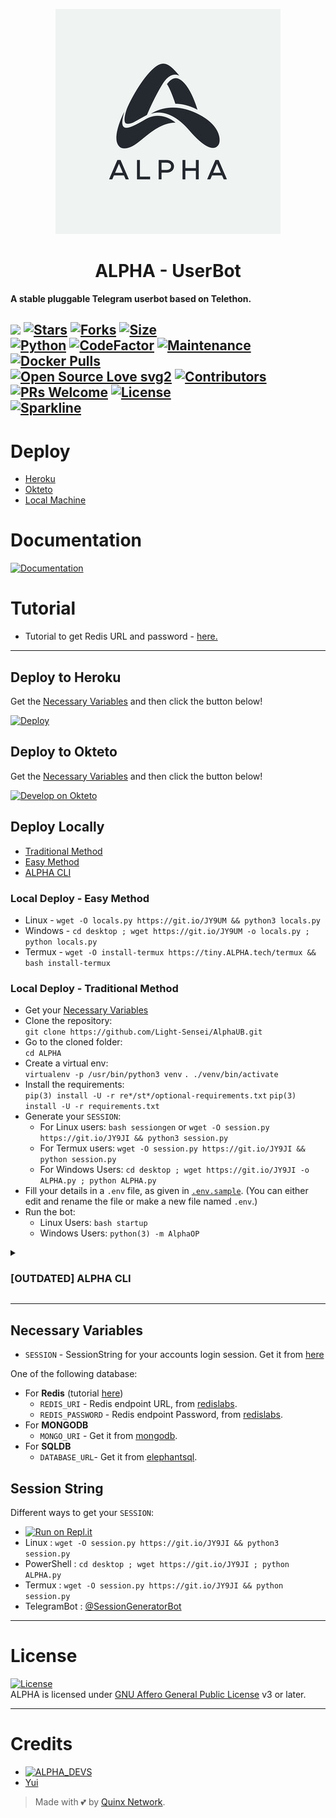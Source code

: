 <p align="center">
  <img src="./resources/extras/logo.readmeALPHA.jpg" alt="Alpha Logo">
</p>
<h1 align="center">
  <b>ALPHA - UserBot</b>
</h1>

<b>A stable pluggable Telegram userbot based on Telethon.</b>

[![](https://img.shields.io/badge/ALPHA-v0.7-darkgreen)](#)
[![Stars](https://img.shields.io/github/stars/Light-Sensei/AlphaUB?style=flat-square&color=yellow)](https://github.com/Light-Sensei/AlphaUB/stargazers)
[![Forks](https://img.shields.io/github/forks/Light-Sensei/AlphaUB?style=flat-square&color=orange)](https://github.com/Light-Sensei/AlphaUB/fork)
[![Size](https://img.shields.io/github/repo-size/Light-Sensei/AlphaUB?style=flat-square&color=green)](https://github.com/Light-Sensei/AlphaUB/)   
[![Python](https://img.shields.io/badge/Python-v3.10.3-blue)](https://www.python.org/)
[![CodeFactor](https://www.codefactor.io/repository/github/Light-Sensei/AlphaUB/badge/main)](https://www.codefactor.io/repository/github/Light-Sensei/AlphaUB/overview/main)
[![Maintenance](https://img.shields.io/badge/Maintained%3F-yes-green.svg)](https://github.com/Light-Sensei/AlphaUB/graphs/commit-activity)
[![Docker Pulls](https://img.shields.io/docker/pulls/theLight-Sensei/AlphaUB?style=flat-square)](https://img.shields.io/docker/pulls/theLight-Sensei/AlphaUB?style=flat-square)   
[![Open Source Love svg2](https://badges.frapsoft.com/os/v2/open-source.svg?v=103)](https://github.com/Light-Sensei/AlphaUB)
[![Contributors](https://img.shields.io/github/contributors/Light-Sensei/AlphaUB?style=flat-square&color=green)](https://github.com/Light-Sensei/AlphaUB/graphs/contributors)
[![PRs Welcome](https://img.shields.io/badge/PRs-welcome-brightgreen.svg?style=flat-square)](https://makeapullrequest.com)
[![License](https://img.shields.io/badge/License-AGPL-blue)](https://github.com/Light-Sensei/AlphaUB/blob/main/LICENSE)   
[![Sparkline](https://stars.medv.io/Light-Sensei/AlphaUB.svg)](https://stars.medv.io/Light-Sensei/AlphaUB)
----

# Deploy
- [Heroku](#deploy-to-heroku)
- [Okteto](#deploy-to-okteto)
- [Local Machine](#deploy-locally)

# Documentation 
[![Documentation](https://img.shields.io/badge/Documentation-ALPHA-blue)](http://ALPHA.tech/)

# Tutorial 

- Tutorial to get Redis URL and password - [here.](./resources/extras/redistut.md)
---

## Deploy to Heroku
Get the [Necessary Variables](#Necessary-Variables) and then click the button below!  

[![Deploy](https://www.herokucdn.com/deploy/button.svg)](https://deploy.Light-Sensei/AlphaUB.tech)

## Deploy to Okteto
Get the [Necessary Variables](#Necessary-Variables) and then click the button below!

[![Develop on Okteto](https://okteto.com/develop-okteto.svg)](https://cloud.okteto.com/deploy?repository=https://github.com/Light-Sensei/AlphaUB)

## Deploy Locally
- [Traditional Method](#local-deploy---traditional-method)
- [Easy Method](#local-deploy---easy-method)
- [ALPHA CLI](#ALPHA-cli)

### Local Deploy - Easy Method
- Linux - `wget -O locals.py https://git.io/JY9UM && python3 locals.py`
- Windows - `cd desktop ; wget https://git.io/JY9UM -o locals.py ; python locals.py`
- Termux - `wget -O install-termux https://tiny.ALPHA.tech/termux && bash install-termux`

### Local Deploy - Traditional Method
- Get your [Necessary Variables](#Necessary-Variables)
- Clone the repository:    
`git clone https://github.com/Light-Sensei/AlphaUB.git`
- Go to the cloned folder:    
`cd ALPHA`
- Create a virtual env:      
`virtualenv -p /usr/bin/python3 venv`
`. ./venv/bin/activate`
- Install the requirements:      
`pip(3) install -U -r re*/st*/optional-requirements.txt`
`pip(3) install -U -r requirements.txt`
- Generate your `SESSION`:
  - For Linux users:
    `bash sessiongen`
     or
    `wget -O session.py https://git.io/JY9JI && python3 session.py`
  - For Termux users:
    `wget -O session.py https://git.io/JY9JI && python session.py`
  - For Windows Users:
    `cd desktop ; wget https://git.io/JY9JI -o ALPHA.py ; python ALPHA.py`
- Fill your details in a `.env` file, as given in [`.env.sample`](https://github.com/Light-Sensei/AlphaUB/blob/main/.env.sample).
(You can either edit and rename the file or make a new file named `.env`.)
- Run the bot:
  - Linux Users:
   `bash startup`
  - Windows Users:
    `python(3) -m AlphaOP`
<details>
<summary><h3>[OUTDATED] ALPHA CLI</h3></summary>

[ALPHA CLI](https://github.com/BLUE-DEVIL1134/ALPHACli) is a command-line interface for deploying ALPHA.   

- **Installing** -    
Run the following code on a terminal, with curl installed.   
`ver=$(curl https://raw.githubusercontent.com/BLUE-DEVIL1134/ALPHACli/main/version.txt) && curl -L -o ALPHA https://github.com/BLUE-DEVIL1134/ALPHACli/releases/download/$ver/ALPHA.exe`
OR
Go to [ALPHACli](https://github.com/BLUE-DEVIL1134/ALPHACli) and install the version release from the Github Releases. Add the executable to your system path as specified in the [Readme](https://github.com/BLUE-DEVIL1134/ALPHACli#how-to-use-ALPHAcli-).   

- **Documentation** -
Take a look at the [`docs`](https://blue-devil1134.github.io/ALPHACli/) for more detailed information.
</details>

---
## Necessary Variables
- `SESSION` - SessionString for your accounts login session. Get it from [here](#Session-String)

One of the following database:
- For **Redis** (tutorial [here](./resources/extras/redistut.md))
  - `REDIS_URI` - Redis endpoint URL, from [redislabs](http://redislabs.com/).
  - `REDIS_PASSWORD` - Redis endpoint Password, from [redislabs](http://redislabs.com/).
- For **MONGODB**
  - `MONGO_URI` - Get it from [mongodb](https://mongodb.com/atlas).
- For **SQLDB**
  - `DATABASE_URL`- Get it from [elephantsql](https://elephantsql.com).

## Session String
Different ways to get your `SESSION`:
* [![Run on Repl.it](https://replit.com/badge/github/Light-Sensei/AlphaUB)](https://replit.com/@Light-Sensei/AlphaUBStringSession)
* Linux : `wget -O session.py https://git.io/JY9JI && python3 session.py`
* PowerShell : `cd desktop ; wget https://git.io/JY9JI ; python ALPHA.py`
* Termux : `wget -O session.py https://git.io/JY9JI && python session.py`
* TelegramBot : [@SessionGeneratorBot](https://t.me/SessionGeneratorBot)

---

# License
[![License](https://www.gnu.org/graphics/agplv3-155x51.png)](LICENSE)   
ALPHA is licensed under [GNU Affero General Public License](https://www.gnu.org/licenses/agpl-3.0.en.html) v3 or later.

---

# Credits
* [![ALPHA_DEVS](https://img.shields.io/static/v1?label=Cultured_Heaven&message=devs&color=critical)](https://t.me/ALPHADevs)
* [Yui](https://github/yuisakura)

> Made with 💕 by [Quinx Network](https://t.me/Quinx_Network).    
